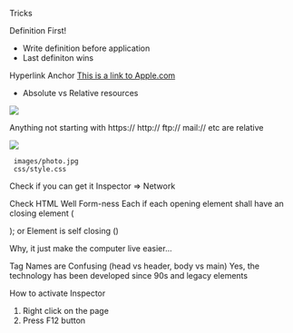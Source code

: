 Tricks

Definition First!
- Write definition before application
- Last definiton wins

Hyperlink
Anchor
<a href="https://apple.com">This is a link to Apple.com</a>

- Absolute vs Relative resources

<img src="https://store.storeimages.cdn-apple.com/4668/as-images.apple.com/is/store-card-mac-nav-202110?wid=400&hei=260&fmt=png-alpha&.v=1632870674000"/>

Anything not starting with https:// http:// ftp:// mail:// etc are relative

<img src="../images/hero.jpg"/>

     images/photo.jpg
     css/style.css

Check if you can get it
Inspector => Network 

Check HTML Well Form-ness
Each if each opening element shall have an closing element (<p> </p>); or
Element is self closing (<img />)

Why, it just make the computer live easier...

Tag Names are Confusing (head vs header, body vs main)
Yes, the technology has been developed since 90s and legacy elements 

How to activate Inspector
1. Right click on the page
2. Press F12 button